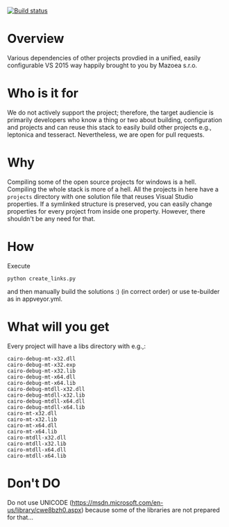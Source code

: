[![Build status](https://ci.appveyor.com/api/projects/status/7187rtm0dd2awj2p/branch/master?svg=true)](https://ci.appveyor.com/project/vidiecan/te-external/branch/master)

# Overview

Various dependencies of other projects provdied in a unified, easily configurable VS 2015 way happily brought to you by Mazoea s.r.o.

# Who is it for

We do not actively support the project; therefore, the target audiencie is primarily developers
who know a thing or two about building, configuration and projects and can reuse this stack
to easily build other projects e.g., leptonica and tesseract.
Nevertheless, we are open for pull requests.

# Why

Compiling some of the open source projects for windows is a hell. Compiling the whole stack is more of a hell.
All the projects in here have a `projects` directory with one solution file that reuses Visual Studio properties.
If a symlinked structure is preserved, you can easily change properties for every project from inside one property.
However, there shouldn't be any need for that.

# How

Execute 
```
python create_links.py
```
and then manually build the solutions :) (in correct order) or use te-builder as in appveyor.yml.

# What will you get

Every project will have a libs directory with e.g.,:
```
cairo-debug-mt-x32.dll
cairo-debug-mt-x32.exp
cairo-debug-mt-x32.lib
cairo-debug-mt-x64.dll
cairo-debug-mt-x64.lib
cairo-debug-mtdll-x32.dll
cairo-debug-mtdll-x32.lib
cairo-debug-mtdll-x64.dll
cairo-debug-mtdll-x64.lib
cairo-mt-x32.dll
cairo-mt-x32.lib
cairo-mt-x64.dll
cairo-mt-x64.lib
cairo-mtdll-x32.dll
cairo-mtdll-x32.lib
cairo-mtdll-x64.dll
cairo-mtdll-x64.lib
```    

# Don't DO

Do not use UNICODE (https://msdn.microsoft.com/en-us/library/cwe8bzh0.aspx) because some of the libraries are 
not prepared for that...
